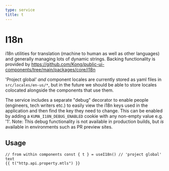 ```yaml
---
type: service
title: t
---
```

# I18n

i18n utilities for translation (machine to human as well as other languages) and
generally managing lots of dynamic strings. Backing functionality is provided
by <https://github.com/Kong/public-ui-components/tree/main/packages/core/i18n>

'Project global' _and_ component locales are currently stored as yaml files in
`src/locales/en-us/*`, but in the future we should be able to store locales
colocated alongside the components that use them.

The service includes a separate "debug" decorator to enable people (engineers,
tech writers etc.) to easily view the i18n keys used in the application and
then find the key they need to change. This can be enabled by adding a
`KUMA_I18N_DEBUG_ENABLED` cookie with any non-empty value e.g. '1'. Note:
This debug functionality is not available in production builds, but _is_
available in environments such as PR preview sites.

## Usage

```vue
// from within components const { t } = useI18n() // 'project global' text
{{ t("http.api.property.mtls") }}
```

